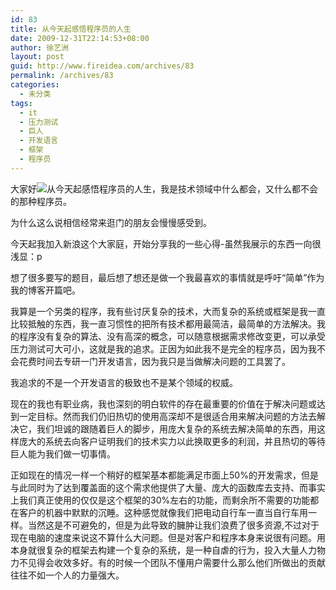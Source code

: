 ```yaml
---
id: 83
title: 从今天起感悟程序员的人生
date: 2009-12-31T22:14:53+08:00
author: 徐艺洲
layout: post
guid: http://www.fireidea.com/archives/83
permalink: /archives/83
categories:
  - 未分类
tags:
  - it
  - 压力测试
  - 巨人
  - 开发语言
  - 框架
  - 程序员
---
```

<div id="sina_keyword_ad_area2" class="articalContent   ">
  <p>
    大家好<img src="http://simg.sinajs.cn/blog7style/images/common/sg_trans.gif" real_src ="http://simg.sinajs.cn/blog/images/face/001.gif" ALT="从今天起感悟程序员的人生" TITLE="从今天起感悟程序员的人生" />，我是技术领域中什么都会，又什么都不会的那种程序员。
  </p>
  
  <p>
    为什么这么说相信经常来逛门的朋友会慢慢感受到。
  </p>
  
  <p>
    今天起我加入新浪这个大家庭，开始分享我的一些心得-虽然我展示的东西一向很浅显：p
  </p>
  
  <p>
    想了很多要写的题目，最后想了想还是做一个我最喜欢的事情就是呼吁“简单”作为我的博客开篇吧。
  </p></p> 
  
  <p>
    我算是一个另类的程序，我有些讨厌复杂的技术，大而复杂的系统或框架是我一直比较抵触的东西，我一直习惯性的把所有技术都用最简洁，最简单的方法解决。我的程序没有复杂的算法、没有高深的概念，可以随意根据需求修改变更，可以承受压力测试可大可小，这就是我的追求。正因为如此我不是完全的程序员，因为我不会花费时间去专研一门开发语言，因为我只是当做解决问题的工具罢了。
  </p></p> 
  
  <p>
    我追求的不是一个开发语言的极致也不是某个领域的权威。
  </p></p> 
  
  <p>
    现在的我也有职业病，我也深刻的明白软件的存在最重要的价值在于解决问题或达到一定目标。然而我们仍旧热切的使用高深却不是很适合用来解决问题的方法去解决它，我们坦诚的跟随着巨人的脚步，用庞大复杂的系统去解决简单的东西，用这样庞大的系统去向客户证明我们的技术实力以此换取更多的利润，并且热切的等待巨人能为我们做一切事情。
  </p></p> 
  
  <p>
    正如现在的情况一样一个稍好的框架基本都能满足市面上50%的开发需求，但是与此同时为了达到覆盖面的这个需求他提供了大量、庞大的函数库去支持、而事实上我们真正使用的仅仅是这个框架的30%左右的功能，而剩余所不需要的功能都在客户的机器中默默的沉睡。这种感觉就像我们把电动自行车一直当自行车用一样。当然这是不可避免的，但是为此导致的臃肿让我们浪费了很多资源,不过对于现在电脑的速度来说这不算什么大问题。但是对客户和程序本身来说很有问题。用本身就很复杂的框架去构建一个复杂的系统，是一种自虐的行为，投入大量人力物力不见得会收效多好。有的时候一个团队不懂用户需要什么那么他们所做出的贡献往往不如一个人的力量强大。
  </p></p>